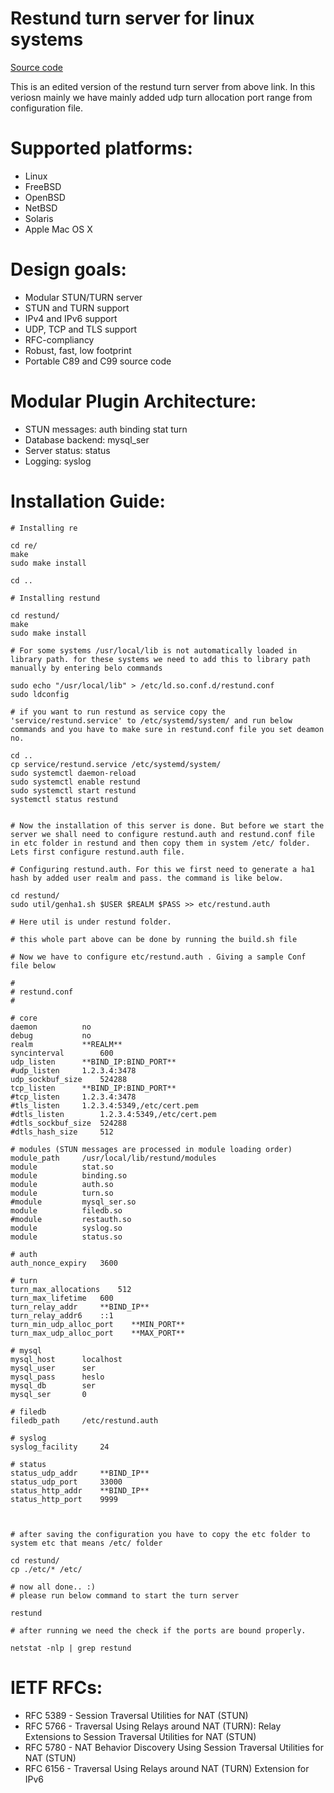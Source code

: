 Restund turn server for linux systems
==

[Source code](http://www.creytiv.com/restund.html)

This is an edited version of the restund turn server from above link. In this veriosn mainly we have mainly added udp turn allocation port range from configuration file. 


Supported platforms:
==

* Linux
* FreeBSD
* OpenBSD
* NetBSD
* Solaris
* Apple Mac OS X


Design goals:
==

* Modular STUN/TURN server
* STUN and TURN support
* IPv4 and IPv6 support
* UDP, TCP and TLS support
* RFC-compliancy
* Robust, fast, low footprint
* Portable C89 and C99 source code


Modular Plugin Architecture:
==

* STUN messages:    auth binding stat turn
* Database backend: mysql_ser
* Server status:    status
* Logging:          syslog

Installation Guide:
==

```
# Installing re

cd re/
make
sudo make install

cd ..

# Installing restund

cd restund/
make
sudo make install

# For some systems /usr/local/lib is not automatically loaded in library path. for these systems we need to add this to library path manually by entering belo commands

sudo echo "/usr/local/lib" > /etc/ld.so.conf.d/restund.conf
sudo ldconfig

# if you want to run restund as service copy the 'service/restund.service' to /etc/systemd/system/ and run below commands and you have to make sure in restund.conf file you set deamon no.

cd ..
cp service/restund.service /etc/systemd/system/
sudo systemctl daemon-reload
sudo systemctl enable restund
sudo systemctl start restund
systemctl status restund


# Now the installation of this server is done. But before we start the server we shall need to configure restund.auth and restund.conf file in etc folder in restund and then copy them in system /etc/ folder. Lets first configure restund.auth file.

# Configuring restund.auth. For this we first need to generate a ha1 hash by added user realm and pass. the command is like below.

cd restund/
sudo util/genha1.sh $USER $REALM $PASS >> etc/restund.auth

# Here util is under restund folder.

# this whole part above can be done by running the build.sh file

# Now we have to configure etc/restund.auth . Giving a sample Conf file below 

#
# restund.conf
#

# core
daemon			no
debug			no
realm			**REALM**
syncinterval		600
udp_listen		**BIND_IP:BIND_PORT**
#udp_listen		1.2.3.4:3478
udp_sockbuf_size	524288
tcp_listen		**BIND_IP:BIND_PORT**
#tcp_listen		1.2.3.4:3478
#tls_listen		1.2.3.4:5349,/etc/cert.pem
#dtls_listen		1.2.3.4:5349,/etc/cert.pem
#dtls_sockbuf_size	524288
#dtls_hash_size		512

# modules (STUN messages are processed in module loading order)
module_path		/usr/local/lib/restund/modules
module			stat.so
module			binding.so
module			auth.so
module			turn.so
#module			mysql_ser.so
module			filedb.so
#module			restauth.so
module			syslog.so
module			status.so

# auth
auth_nonce_expiry	3600

# turn
turn_max_allocations	512
turn_max_lifetime	600
turn_relay_addr		**BIND_IP**
turn_relay_addr6	::1
turn_min_udp_alloc_port    **MIN_PORT**
turn_max_udp_alloc_port    **MAX_PORT**

# mysql
mysql_host		localhost
mysql_user		ser
mysql_pass		heslo
mysql_db		ser
mysql_ser		0

# filedb
filedb_path		/etc/restund.auth

# syslog
syslog_facility		24

# status
status_udp_addr		**BIND_IP**
status_udp_port		33000
status_http_addr	**BIND_IP**
status_http_port	9999



# after saving the configuration you have to copy the etc folder to system etc that means /etc/ folder

cd restund/
cp ./etc/* /etc/

# now all done.. :)
# please run below command to start the turn server

restund

# after running we need the check if the ports are bound properly.

netstat -nlp | grep restund

```


IETF RFCs:
==

* RFC 5389 - Session Traversal Utilities for NAT (STUN)
* RFC 5766 - Traversal Using Relays around NAT (TURN): Relay Extensions to
             Session Traversal Utilities for NAT (STUN)
* RFC 5780 - NAT Behavior Discovery Using Session Traversal Utilities for
             NAT (STUN)
* RFC 6156 - Traversal Using Relays around NAT (TURN) Extension for IPv6
